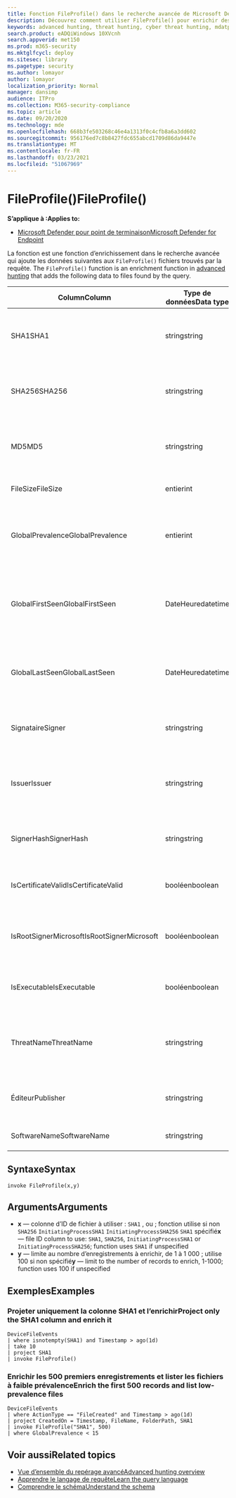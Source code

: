 ```yaml
---
title: Fonction FileProfile() dans le recherche avancée de Microsoft Defender pour point de terminaison
description: Découvrez comment utiliser FileProfile() pour enrichir des informations sur les fichiers dans vos résultats de requête de recherche avancée
keywords: advanced hunting, threat hunting, cyber threat hunting, mdatp, Microsoft Defender ATP, Microsoft Defender for Endpoint, Windows Defender, Windows Defender ATP, Windows Defender Advanced Threat Protection, search, query, telemetry, schema reference, kusto, FileProfile, file profile, function, enrichment
search.product: eADQiWindows 10XVcnh
search.appverid: met150
ms.prod: m365-security
ms.mktglfcycl: deploy
ms.sitesec: library
ms.pagetype: security
ms.author: lomayor
author: lomayor
localization_priority: Normal
manager: dansimp
audience: ITPro
ms.collection: M365-security-compliance
ms.topic: article
ms.date: 09/20/2020
ms.technology: mde
ms.openlocfilehash: 668b3fe503268c46e4a1313f0c4cfb8a6a3dd602
ms.sourcegitcommit: 956176ed7c8b8427fdc655abcd1709d86da9447e
ms.translationtype: MT
ms.contentlocale: fr-FR
ms.lasthandoff: 03/23/2021
ms.locfileid: "51067969"
---
```

# <a name="fileprofile"></a><span data-ttu-id="7c587-104">FileProfile()</span><span class="sxs-lookup"><span data-stu-id="7c587-104">FileProfile()</span></span>

<span data-ttu-id="7c587-105">**S’applique à :**</span><span class="sxs-lookup"><span data-stu-id="7c587-105">**Applies to:**</span></span>
- [<span data-ttu-id="7c587-106">Microsoft Defender pour point de terminaison</span><span class="sxs-lookup"><span data-stu-id="7c587-106">Microsoft Defender for Endpoint</span></span>](https://go.microsoft.com/fwlink/?linkid=2154037)

<span data-ttu-id="7c587-107">La fonction est une fonction d’enrichissement dans le recherche avancée qui ajoute les données suivantes aux `FileProfile()` fichiers trouvés par la requête. [](advanced-hunting-overview.md)</span><span class="sxs-lookup"><span data-stu-id="7c587-107">The `FileProfile()` function is an enrichment function in [advanced hunting](advanced-hunting-overview.md) that adds the following data to files found by the query.</span></span>

<span data-ttu-id="7c587-108">Column</span><span class="sxs-lookup"><span data-stu-id="7c587-108">Column</span></span> | <span data-ttu-id="7c587-109">Type de données</span><span class="sxs-lookup"><span data-stu-id="7c587-109">Data type</span></span> | <span data-ttu-id="7c587-110">Description</span><span class="sxs-lookup"><span data-stu-id="7c587-110">Description</span></span>
-|-|-
<span data-ttu-id="7c587-111">SHA1</span><span class="sxs-lookup"><span data-stu-id="7c587-111">SHA1</span></span> | <span data-ttu-id="7c587-112">string</span><span class="sxs-lookup"><span data-stu-id="7c587-112">string</span></span> | <span data-ttu-id="7c587-113">SHA-1 du fichier auquel l’action enregistrée a été appliquée</span><span class="sxs-lookup"><span data-stu-id="7c587-113">SHA-1 of the file that the recorded action was applied to</span></span>
<span data-ttu-id="7c587-114">SHA256</span><span class="sxs-lookup"><span data-stu-id="7c587-114">SHA256</span></span> | <span data-ttu-id="7c587-115">string</span><span class="sxs-lookup"><span data-stu-id="7c587-115">string</span></span> | <span data-ttu-id="7c587-116">SHA-256 du fichier à qui l’action enregistrée a été appliquée</span><span class="sxs-lookup"><span data-stu-id="7c587-116">SHA-256 of the file that the recorded action was applied to</span></span>
<span data-ttu-id="7c587-117">MD5</span><span class="sxs-lookup"><span data-stu-id="7c587-117">MD5</span></span> | <span data-ttu-id="7c587-118">string</span><span class="sxs-lookup"><span data-stu-id="7c587-118">string</span></span> | <span data-ttu-id="7c587-119">Hachage MD5 du fichier à l’application de l’action enregistrée</span><span class="sxs-lookup"><span data-stu-id="7c587-119">MD5 hash of the file that the recorded action was applied to</span></span>
<span data-ttu-id="7c587-120">FileSize</span><span class="sxs-lookup"><span data-stu-id="7c587-120">FileSize</span></span> | <span data-ttu-id="7c587-121">entier</span><span class="sxs-lookup"><span data-stu-id="7c587-121">int</span></span> | <span data-ttu-id="7c587-122">Taille du fichier en octets</span><span class="sxs-lookup"><span data-stu-id="7c587-122">Size of the file in bytes</span></span>
<span data-ttu-id="7c587-123">GlobalPrevalence</span><span class="sxs-lookup"><span data-stu-id="7c587-123">GlobalPrevalence</span></span> | <span data-ttu-id="7c587-124">entier</span><span class="sxs-lookup"><span data-stu-id="7c587-124">int</span></span> | <span data-ttu-id="7c587-125">Nombre d’instances de l’entité observées globalement par Microsoft</span><span class="sxs-lookup"><span data-stu-id="7c587-125">Number of instances of the entity observed by Microsoft globally</span></span>
<span data-ttu-id="7c587-126">GlobalFirstSeen</span><span class="sxs-lookup"><span data-stu-id="7c587-126">GlobalFirstSeen</span></span> | <span data-ttu-id="7c587-127">DateHeure</span><span class="sxs-lookup"><span data-stu-id="7c587-127">datetime</span></span> | <span data-ttu-id="7c587-128">Date et heure à laquelle l’entité a été observée pour la première fois par Microsoft globalement</span><span class="sxs-lookup"><span data-stu-id="7c587-128">Date and time when the entity was first observed by Microsoft globally</span></span>
<span data-ttu-id="7c587-129">GlobalLastSeen</span><span class="sxs-lookup"><span data-stu-id="7c587-129">GlobalLastSeen</span></span> | <span data-ttu-id="7c587-130">DateHeure</span><span class="sxs-lookup"><span data-stu-id="7c587-130">datetime</span></span> | <span data-ttu-id="7c587-131">Date et heure de la dernière observation de l’entité par Microsoft au niveau global</span><span class="sxs-lookup"><span data-stu-id="7c587-131">Date and time when the entity was last observed by Microsoft globally</span></span>
<span data-ttu-id="7c587-132">Signataire</span><span class="sxs-lookup"><span data-stu-id="7c587-132">Signer</span></span> | <span data-ttu-id="7c587-133">string</span><span class="sxs-lookup"><span data-stu-id="7c587-133">string</span></span> | <span data-ttu-id="7c587-134">Informations sur le signataire du fichier</span><span class="sxs-lookup"><span data-stu-id="7c587-134">Information about the signer of the file</span></span>
<span data-ttu-id="7c587-135">Issuer</span><span class="sxs-lookup"><span data-stu-id="7c587-135">Issuer</span></span> | <span data-ttu-id="7c587-136">string</span><span class="sxs-lookup"><span data-stu-id="7c587-136">string</span></span> | <span data-ttu-id="7c587-137">Informations sur l’autorité de certification émettrice</span><span class="sxs-lookup"><span data-stu-id="7c587-137">Information about the issuing certificate authority (CA)</span></span>
<span data-ttu-id="7c587-138">SignerHash</span><span class="sxs-lookup"><span data-stu-id="7c587-138">SignerHash</span></span> | <span data-ttu-id="7c587-139">string</span><span class="sxs-lookup"><span data-stu-id="7c587-139">string</span></span> | <span data-ttu-id="7c587-140">Valeur de hachage unique identifiant le signataire</span><span class="sxs-lookup"><span data-stu-id="7c587-140">Unique hash value identifying the signer</span></span>
<span data-ttu-id="7c587-141">IsCertificateValid</span><span class="sxs-lookup"><span data-stu-id="7c587-141">IsCertificateValid</span></span> | <span data-ttu-id="7c587-142">booléen</span><span class="sxs-lookup"><span data-stu-id="7c587-142">boolean</span></span> | <span data-ttu-id="7c587-143">Si le certificat utilisé pour signer le fichier est valide</span><span class="sxs-lookup"><span data-stu-id="7c587-143">Whether the certificate used to sign the file is valid</span></span>
<span data-ttu-id="7c587-144">IsRootSignerMicrosoft</span><span class="sxs-lookup"><span data-stu-id="7c587-144">IsRootSignerMicrosoft</span></span> | <span data-ttu-id="7c587-145">booléen</span><span class="sxs-lookup"><span data-stu-id="7c587-145">boolean</span></span> | <span data-ttu-id="7c587-146">Indique si le signataire du certificat racine est Microsoft</span><span class="sxs-lookup"><span data-stu-id="7c587-146">Indicates whether the signer of the root certificate is Microsoft</span></span>
<span data-ttu-id="7c587-147">IsExecutable</span><span class="sxs-lookup"><span data-stu-id="7c587-147">IsExecutable</span></span> | <span data-ttu-id="7c587-148">booléen</span><span class="sxs-lookup"><span data-stu-id="7c587-148">boolean</span></span> | <span data-ttu-id="7c587-149">Si le fichier est un fichier Exécutable portable (PE)</span><span class="sxs-lookup"><span data-stu-id="7c587-149">Whether the file is a Portable Executable (PE) file</span></span>
<span data-ttu-id="7c587-150">ThreatName</span><span class="sxs-lookup"><span data-stu-id="7c587-150">ThreatName</span></span> | <span data-ttu-id="7c587-151">string</span><span class="sxs-lookup"><span data-stu-id="7c587-151">string</span></span> | <span data-ttu-id="7c587-152">Nom de détection des programmes malveillants ou autres menaces détectés</span><span class="sxs-lookup"><span data-stu-id="7c587-152">Detection name for any malware or other threats found</span></span>
<span data-ttu-id="7c587-153">Éditeur</span><span class="sxs-lookup"><span data-stu-id="7c587-153">Publisher</span></span> | <span data-ttu-id="7c587-154">string</span><span class="sxs-lookup"><span data-stu-id="7c587-154">string</span></span> | <span data-ttu-id="7c587-155">Nom de l’organisation qui a publié le fichier</span><span class="sxs-lookup"><span data-stu-id="7c587-155">Name of the organization that published the file</span></span>
<span data-ttu-id="7c587-156">SoftwareName</span><span class="sxs-lookup"><span data-stu-id="7c587-156">SoftwareName</span></span> | <span data-ttu-id="7c587-157">string</span><span class="sxs-lookup"><span data-stu-id="7c587-157">string</span></span> | <span data-ttu-id="7c587-158">Nom du produit logiciel</span><span class="sxs-lookup"><span data-stu-id="7c587-158">Name of the software product</span></span>

## <a name="syntax"></a><span data-ttu-id="7c587-159">Syntaxe</span><span class="sxs-lookup"><span data-stu-id="7c587-159">Syntax</span></span>

```kusto
invoke FileProfile(x,y)
```

## <a name="arguments"></a><span data-ttu-id="7c587-160">Arguments</span><span class="sxs-lookup"><span data-stu-id="7c587-160">Arguments</span></span>

- <span data-ttu-id="7c587-161">**x** — colonne d’ID de fichier à utiliser : `SHA1` , ou ; fonction utilise si non `SHA256` `InitiatingProcessSHA1` `InitiatingProcessSHA256` `SHA1` spécifié</span><span class="sxs-lookup"><span data-stu-id="7c587-161">**x** — file ID column to use: `SHA1`, `SHA256`, `InitiatingProcessSHA1` or `InitiatingProcessSHA256`; function uses `SHA1` if unspecified</span></span>
- <span data-ttu-id="7c587-162">**y** — limite au nombre d’enregistrements à enrichir, de 1 à 1 000 ; utilise 100 si non spécifié</span><span class="sxs-lookup"><span data-stu-id="7c587-162">**y** — limit to the number of records to enrich, 1-1000; function uses 100 if unspecified</span></span>

## <a name="examples"></a><span data-ttu-id="7c587-163">Exemples</span><span class="sxs-lookup"><span data-stu-id="7c587-163">Examples</span></span>

### <a name="project-only-the-sha1-column-and-enrich-it"></a><span data-ttu-id="7c587-164">Projeter uniquement la colonne SHA1 et l’enrichir</span><span class="sxs-lookup"><span data-stu-id="7c587-164">Project only the SHA1 column and enrich it</span></span>

```kusto
DeviceFileEvents
| where isnotempty(SHA1) and Timestamp > ago(1d)
| take 10
| project SHA1
| invoke FileProfile()
```

### <a name="enrich-the-first-500-records-and-list-low-prevalence-files"></a><span data-ttu-id="7c587-165">Enrichir les 500 premiers enregistrements et lister les fichiers à faible prévalence</span><span class="sxs-lookup"><span data-stu-id="7c587-165">Enrich the first 500 records and list low-prevalence files</span></span>

```kusto
DeviceFileEvents
| where ActionType == "FileCreated" and Timestamp > ago(1d)
| project CreatedOn = Timestamp, FileName, FolderPath, SHA1
| invoke FileProfile("SHA1", 500) 
| where GlobalPrevalence < 15
```

## <a name="related-topics"></a><span data-ttu-id="7c587-166">Voir aussi</span><span class="sxs-lookup"><span data-stu-id="7c587-166">Related topics</span></span>

- [<span data-ttu-id="7c587-167">Vue d’ensemble du repérage avancé</span><span class="sxs-lookup"><span data-stu-id="7c587-167">Advanced hunting overview</span></span>](advanced-hunting-overview.md)
- [<span data-ttu-id="7c587-168">Apprendre le langage de requête</span><span class="sxs-lookup"><span data-stu-id="7c587-168">Learn the query language</span></span>](advanced-hunting-query-language.md)
- [<span data-ttu-id="7c587-169">Comprendre le schéma</span><span class="sxs-lookup"><span data-stu-id="7c587-169">Understand the schema</span></span>](advanced-hunting-schema-reference.md)
